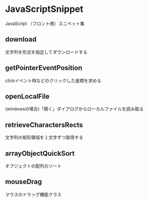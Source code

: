 # JavaScriptSnippet
JavaScript （フロント側）スニペット集

## download
文字列を形式を指定してダウンロードする

## getPointerEventPosition
clickイベント時などのクリックした座標を求める

## openLocalFile
(windowsの場合)「開く」ダイアログからローカルファイルを読み取る

## retrieveCharactersRects
文字列の矩形領域を１文字ずつ取得する

## arrayObjectQuickSort
オブジェクトの配列のソート

## mouseDrag
マウスのドラッグ機能クラス
